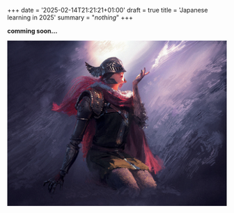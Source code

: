 +++
date = '2025-02-14T21:21:21+01:00'
draft = true
title = 'Japanese learning in 2025'
summary = "_nothing_"
+++

**comming soon...**

![malenia](/images/1137520.jpg)